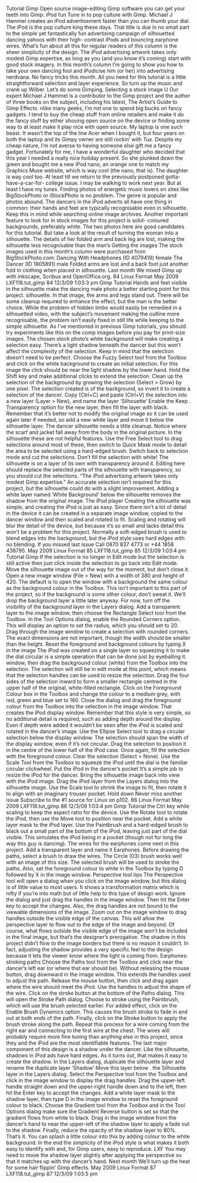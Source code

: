 Tutorial Gimp Open source image-editing
Gimp
software you can get your teeth into
Gimp: iPod fun
Tune in to pop culture with Gimp. Michael J Hammel creates an iPod
advertisement faster than you can thumb your dial.
The iPod is the pop culture king these days. That title is due
in no small part to the simple yet fantastically fun advertising
campaign of silhouetted dancing yahoos with their high-
contrast iPods and bouncing earphone wires. What’s fun
about all this for regular readers of this column is the sheer
simplicity of the design. The iPod advertising artwork takes
only modest Gimp expertise, as long as you (and you know it’s
coming) start with good stock imagery.
In this month’s column I’m going to show you how to take
your own dancing fool and iPodicise him (or her) into
advertising nerdvana. No fancy tricks this month. All you need
for this tutorial is a little straightforward selection and layer
experience. So turn up the music and crank up Wilber. Let’s do
some Gimping.
Selecting a stock image
U
Our
expert
Michael J
Hammel
is a contributor to
the Gimp project
and the author of
three books on the
subject, including
his latest, The
Artist’s Guide to
Gimp Effects.
nlike many geeks, I’m not one to spend big bucks on
fancy gadgets. I tend to buy the cheap stuff from
online retailers and make it do the fancy stuff by
either shoving open source on the device or finding some way
to at least make it play nice with open source. My laptop is
one such beast. It wasn’t the top of the line Acer when I
bought it, but four years on both the laptop and its Gimpy
owner are still rockin’ with Tux.
Despite my cheap nature, I’m not averse to having
someone else gift me a fancy gadget. Fortunately for me, I
have a wonderful daughter who decided that this year I
needed a really nice holiday present. So she plunked down
the green and bought me a new iPod nano, an orange one to
match my Graphics Muse website, which is way cool (the
nano, that is). The daughter is way cool too. At least till we
return to the previously postponed gotta-have-a-car-for-
college issue. I may be walking to work next year. But at least
I have my tunes.
Finding photos of energetic music lovers on sites like
BigStockPhoto or iStockPhoto is no problem. The genre is
popular and photos abound. The dancers in the iPod adverts
all have one thing in common: their hands and feet are
typically recognisable even in silhouette. Keep this in mind
while searching online image archives. Another important
feature to look for in stock images for this project is solid-
coloured backgrounds, preferably white.
The two photos here are good candidates for this tutorial.
But take a look at the result of turning the woman into a
silhouette. The details of her folded arm and back leg are lost,
making the silhouette less recognisable than the man’s
Getting the images
The stock images used in this month’s column were
purchased from BigStockPhoto.com:
Dancing With Headphones (ID 4079419) female
The Dancer (ID 1805891) male
Folded arms are lost and a back foot just another fold in
clothing when placed in silhouette.
Last month We mixed Gimp up with Inkscape, Scribus and OpenOffice.org.
84 Linux Format May 2009
LXF118.tut_gimp 84
12/3/09 1:03:3 pm
Gimp Tutorial
Hands and feet visible in the silhouette make the dancing
male photo a better starting point for this project.
silhouette. In that image, the arms and legs stand out. There
will be some cleanup required to enhance the effect, but the
man is the better choice.
While the problem of hidden limbs would easily be
remedied in a silhouetted
video, with the subject’s
movement making the
outline more recognisable,
the problem isn’t easily fixed
in still life while keeping to
the simple silhouette. As I’ve
mentioned in previous Gimp tutorials, you should try
experiments like this on the comp images before you pay for
print-size images.
The chosen stock photo’s white background will make
creating a selection easy. There’s a light shadow beneath the
dancer but this won’t affect the complexity of the selection.
Keep in mind that the selection doesn’t need to be perfect.
Choose the Fuzzy Select tool from the Toolbox and click
on the white background to create an initial selection. For this
image the click should be near the light
shadow by the lower hand. Hold the Shift
key and make additional clicks to extend
the selection. Clean up the selection of the
background by growing the selection
(Select > Grow) by one pixel.
The selection created is of the
background, so invert it to create a
selection of the dancer. Copy (Ctrl+C) and
paste (Ctrl+V) the selection into a new
layer (Layer > New), and name the layer
‘Silhouette’ Enable the Keep
.
Transparency option for the
new layer, then fill the layer
with black. Remember that
it’s better not to modify the
original image so it can be
used again later if needed,
so add a new white layer
and move it below the
silhouette layer.
The dancer silhouette
needs a little cleanup. Notice where the scarf and jacket fall
away from the body in the original picture. In the silhouette
these are not helpful features. Use the Free Select tool to drag
selections around most of
these, then switch to Quick
Mask mode to detail the
area to be selected using a
hard-edged brush. Switch
back to selection mode and
cut the selections. Don’t fill
the selection with white! The silhouette is on a layer of its own
with transparency around it. Editing here should replace the
selected parts of the silhouette with transparency, so you
should cut the selections.
“The iPod advertising
artwork takes only
modest Gimp expertise.”
An accurate selection isn’t required for this project, but
the silhouette could do with a slight improvement.
Adding a
white layer
named ‘White
Background’
below the
silhouette
removes the
shadow from the
original image.
The iPod player
Creating the silhouette was simple, and creating the iPod is
just as easy. Since there isn’t a lot of detail in the device it can
be created in a separate image window, copied to the dancer
window and then scaled and rotated to fit. Scaling and
rotating will blur the detail of the device, but because it’s so
small and lacks detail this won’t be a problem for this project.
Normally a
soft-edged brush
is used to blend
edges into the
background, but
the iPod style
uses hard edges
with no blending.
If you missed last issue Call 0870 837 4773 or +44 1858 438795.
May 2009 Linux Format 85
LXF118.tut_gimp 85
12/3/09 1:03:4 pm
Tutorial Gimp
If the selection is no longer in Edit mode but the selection is still active then
just click inside the selection to go back into Edit mode.
Move the silhouette image out of the way for the moment,
but don’t close it. Open a new image window (File > New)
with a width of 380 and height of 420. The default is to open
the window with a background the same colour as the
background colour in the Toolbox. This isn’t important to this
part of the project, so if the background is some other colour,
don’t sweat it. We’ll drop the background layer a little later
anyway. For now, turn off the visibility of the background layer
in the Layers dialog.
Add a transparent layer to the image window, then choose
the Rectangle Select tool from the Toolbox. In the Tool
Options dialog, enable the Rounded Corners option. This will
display an option to set the radius, which you should set to
20. Drag through the image window to create a selection with
rounded corners. The exact dimensions are not important,
though the width should be smaller than the height. Reset the
foreground and background colours by typing X in the image
The iPod was created on a single layer so squeezing it
to make the dial circular is a simple operation that can be
done just by eyeballing it.
window, then drag the background colour (white) from the
Toolbox into the selection.
The selection will still be in edit mode at this point, which
means that the selection handles can be used to resize the
selection. Drag the four sides of the selection inward to form a
smaller rectangle centred in the upper half of the original,
white-filled rectangle.
Click on the Foreground Colour box in the Toolbox and
change the colour to a medium grey, with red, green and blue
set to 160. Close the dialog and drag the foreground colour
from the Toolbox into the selection in the image window. That
creates the iPod display window. Remember that this style is
very simple, so no additional detail is required, such as adding
depth around the display. Even if depth were added it
wouldn’t be seen after the iPod is scaled and rotated in the
dancer’s image.
Use the Ellipse Select tool to drag a circular selection
below the display window. The selection should span the
width of the display window, even if it’s not circular. Drag the
selection to position it in the centre of the lower half of the
iPod case. Once again, fill the selection with the foreground
colour. Clear the selection (Select > None). Use the Scale Tool
from the Toolbox to squeeze the iPod until the dial is the
familiar circular clickwheel.
Put the iPod in the dancer’s pocket
It’s a simple job to
resize the iPod for
the dancer.
Bring the silhouette image back into view with the iPod image.
Drag the iPod layer from the Layers dialog into the silhouette
image. Use the Scale tool to shrink the image to fit, then
rotate it to align with an imaginary trouser pocket. Hold down
Never miss another issue Subscribe to the #1 source for Linux on p102.
86 Linux Format May 2009
LXF118.tut_gimp 86
12/3/09 1:03:4 pm
Gimp Tutorial
the Ctrl key while scaling to keep the aspect ratio for the
device. Use the Rotate tool to rotate the iPod, then use the
Move tool to position near the pocket.
Add a white layer mask to the iPod layer. Use the
Paintbrush and a hard-edged brush to black out a small part
of the bottom of the iPod, leaving just part of the dial visible.
This simulates the iPod being in a pocket (though not for long
the way this guy is dancing).
The wires for the earphones come next in this project. Add
a transparent layer and name it Earphones. Before drawing
the paths, select a brush to draw the wires. The Circle (03)
brush works well with an image of this size. The selected brush
will be used to stroke the paths. Also, set the foreground
colour to white in the Toolbox by typing D followed by X in
the image window.
Perspective tool tips
The Perspective tool will open a dialog
when you click on the image window,
but this dialog is of little value to most
users. It shows a transformation matrix
which is nifty if you’re into math but of
little help to this type of design work.
Ignore the dialog and just drag the
handles in the image window. Then hit
the Enter key to accept the changes.
Also, the drag handles are not bound
to the viewable dimensions of the
image. Zoom out on the image window
to drag handles outside the visible edge
of the canvas. This will allow the
perspective layer to flow out to the
edge of the image and beyond. Of
course, what flows outside the visible
edge of the image won’t be included
in the final image, but that’s the
designer’s prerogative.
The shadow in this project didn’t flow
to the image borders but there is no
reason it couldn’t. In fact, adjusting the
shadow provides a very specific feel to
the design because it lets the viewer
know where the light is coming from.
Earphones: stroking paths
Choose the Paths tool from the Toolbox and click near the
dancer’s left ear (or where that ear should be). Without
releasing the mouse button, drag downward in the image
window. This extends the handles used to adjust the path.
Release the mouse button, then click and drag again where
the wire should meet the iPod. Use the handles to adjust the
shape of the wire.
Click on the stroke button at the bottom of the Paths
dialog. This will open the Stroke Path dialog. Choose to stroke
using the Paintbrush, which will use the brush selected earlier.
For added effect, click on the Enable Brush Dynamics option.
This causes the brush stroke to fade in and out at both ends of
the path. Finally, click on the Stroke button to apply the brush
stroke along the path. Repeat this process for a wire coming
from the right ear and connecting to the first wire at the chest.
The wires will probably require more fine tuning than
anything else in this project, since they and the iPod are
the most identifiable features.
The last major component of this design is a shadow
under the dancer. Like the silhouette, shadows in iPod ads
have hard edges. As it turns out, that makes it easy to create
the shadow.
In the Layers dialog, duplicate the silhouette layer and
rename the duplicate layer ‘Shadow’ Move this layer below
.
the Silhouette layer in the Layers dialog. Select the
Perspective tool from the Toolbox and click in the image
window to display the drag handles. Drag the upper-left
handle straight down and the upper-right handle down and to
the left, then hit the Enter key to accept the changes.
Add a white layer mask to the shadow layer, then type D in
the image window to reset the foreground colour to black.
Choose the Gradient tool from the Toolbox and in the Tool
Options dialog make sure the Gradient Reverse button is set
so that the gradient flows from white to black. Drag in the
image window from the dancer’s hand to near the upper-left
of the shadow layer to apply a fade out to the shadow. Finally,
reduce the opacity of the shadow layer to 80%.
That’s it. You can splash a little colour into this by adding
colour to the white background. In the end the simplicity of
the iPod style is what makes it both easy to identify with and,
for Gimp users, easy to reproduce. LXF
You may need
to move the
shadow layer
slightly after
applying the
perspective so
that it matches
up with the
dancer’s hand.
Next month We’ll turn up the heat for some hair flippin’ Gimp effects.
May 2009 Linux Format 87
LXF118.tut_gimp 87
12/3/09 1:03:5 pm

